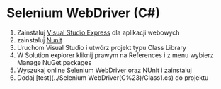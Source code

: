 # Selenium WebDriver (C#)
1. Zainstaluj [Visual Studio Express](http://www.visualstudio.com/downloads/download-visual-studio-vs#d-express-web) dla aplikacji webowych
2. zainstaluj [Nunit](http://nunit.org/?p=download)
3. Uruchom Visual Studio i utwórz projekt typu Class Library
4. W Solution explorer kliknij prawym na References i z menu wybierz Manage NuGet packages
5. Wyszukaj online Selenium WebDriver oraz NUnit i zainstaluj
6. Dodaj [test](../Selenium WebDriver(C%23)/Class1.cs) do projektu 
